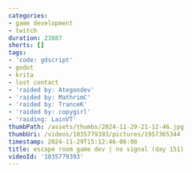 ```yaml
---
categories:
- game development
- twitch
duration: 23887
shorts: []
tags:
- 'code: gdscript'
- godot
- krita
- lost contact
- 'raided by: Ategondev'
- 'raided by: MathrimC'
- 'raided by: TranceK'
- 'raided by: copygirl'
- 'raiding: LainVT'
thumbPath: /assets/thumbs/2024-11-29-21-12-46.jpg
thumbUri: /videos/1035779393/pictures/1957365344
timestamp: 2024-11-29T15:12:46-06:00
title: escape room game dev | no signal (day 151)
videoId: '1035779393'
---
```

